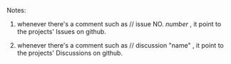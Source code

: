 Notes:

1. whenever there's a comment such as // issue NO. _number_   , it point to the projects' Issues on github.

2. whenever there's a comment such as // discussion "name"    , it point to the projects' Discussions on github.

